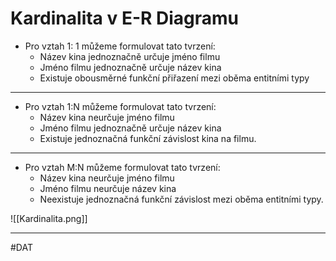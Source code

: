 # Kardinalita v E-R Diagramu

- Pro vztah 1: 1 můžeme formulovat tato tvrzení:
	- Název kina jednoznačně určuje jméno filmu
	- Jméno filmu jednoznačně určuje název kina
	- Existuje obousměrné funkční přiřazení mezi oběma entitními typy
	
---

- Pro vztah 1:N můžeme formulovat tato tvrzení:
	- Název kina neurčuje jméno filmu
	- Jméno filmu jednoznačně určuje název kina
	- Existuje jednoznačná funkční závislost kina na filmu.

---

- Pro vztah M:N můžeme formulovat tato tvrzení:
	- Název kina neurčuje jméno filmu
	- Jméno filmu neurčuje název kina
	- Neexistuje jednoznačná funkční závislost mezi oběma entitními typy.

![[Kardinalita.png]]

---

#DAT 